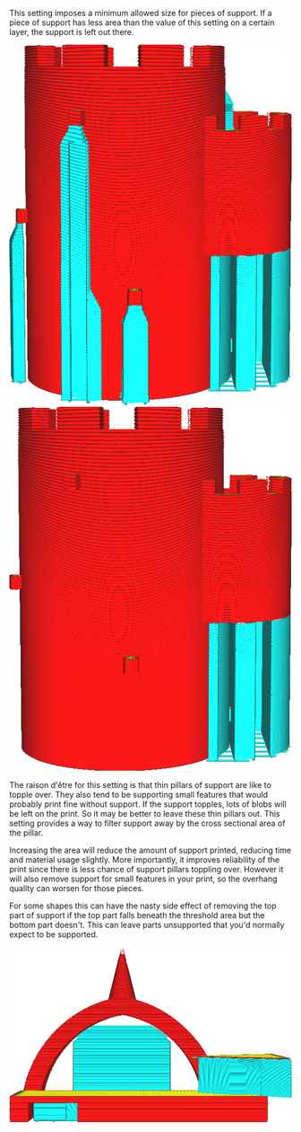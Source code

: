 This setting imposes a minimum allowed size for pieces of support. If a piece of support has less area than the value of this setting on a certain layer, the support is left out there.

![No filtering on area (minimum area is 0)](../../../articles/images/minimum_support_area_0.png)
![Small pieces of support are left out](../../../articles/images/minimum_support_area_10.png)

The raison d'être for this setting is that thin pillars of support are like to topple over. They also tend to be supporting small features that would probably print fine without support. If the support topples, lots of blobs will be left on the print. So it may be better to leave these thin pillars out. This setting provides a way to filter support away by the cross sectional area of the pillar.

Increasing the area will reduce the amount of support printed, reducing time and material usage slightly. More importantly, it improves reliability of the print since there is less chance of support pillars toppling over. However it will also remove support for small features in your print, so the overhang quality can worsen for those pieces.

For some shapes this can have the nasty side effect of removing the top part of support if the top part falls beneath the threshold area but the bottom part doesn't. This can leave parts unsupported that you'd normally expect to be supported.

![The tip of the arc is not supported because the area on those layers is too small](../../../articles/images/minimum_support_area_problem.png) 